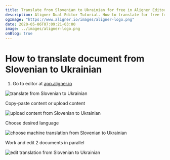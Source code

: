 ```yaml
---
title: Translate from Slovenian to Ukrainian for free in Aligner Editor
description: Aligner Dual Editor Tutorial. How to translate for free from Slovenian to Ukrainian. Aligner is multilingual document management platform. 
ogImage: "https://www.aligner.io/images/aligner-logo.png"
date: 2020-05-06T07:09:21+03:00
image: ../images/aligner-logo.png
onBlog: true
---
```


# How to translate document from Slovenian to Ukrainian

1. Go to editor at [app.aligner.io](https://app.aligner.io "Aligner App web page")

![translate from Slovenian to Ukrainian](../aligner-blank-editor.png "translate from Slovenian to Ukrainian")

Copy-paste content or upload content

![upload content from Slovenian to Ukrainian](../aligner-uploaded-document.png "upload content from Slovenian to Ukrainian")

Choose desired language

![choose machine translation from Slovenian to Ukrainian](../aligner-language-dropdown.png "choose machine translation from Slovenian to Ukrainian")

Work and edit 2 documents in parallel

![edit translation from Slovenian to Ukrainian](../aligner-double-sitded-editor.png "edit translation from Slovenian to Ukrainian")

